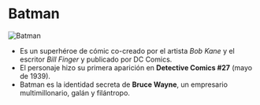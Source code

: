 # Batman  
![Batman](https://www.quien.net/wp-content/uploads/Batman.jpg)  
* Es un superhéroe de cómic co-creado por el artista _Bob Kane_ y el escritor _Bill Finger_ y publicado por DC Comics.  
* El personaje hizo su primera aparición en **Detective Comics #27** (mayo de 1939).
* Batman es la identidad secreta de **Bruce Wayne**, un empresario multimillonario, galán y filántropo.
